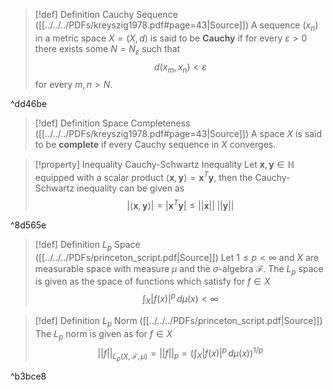 >[!def] Definition Cauchy Sequence ([[../../../PDFs/kreyszig1978.pdf#page=43|Source]])
>A sequence $(x_n)$ in a metric space $X=(X,d)$ is said to be **Cauchy** if for every $\varepsilon>0$ there exists some $N = N_{\varepsilon}$ such that
>$$d(x_{m}, x_{n})<\varepsilon$$
>for every $m,n>N$.

^dd46be

>[!def] Definition Space Completeness ([[../../../PDFs/kreyszig1978.pdf#page=43|Source]])
>A space $X$ is said to be **complete** if every Cauchy sequence in $X$ converges.

>[!property] Inequality Cauchy-Schwartz Inequality
> Let $\mathbf{x}, \mathbf{y} \in \mathbb{H}$ equipped with a scalar product $\langle \mathbf{x}, \mathbf{y}\rangle = \mathbf{x}^T\mathbf{y}$, then the Cauchy-Schwartz inequality can be given as
> $$\lvert \langle \mathbf{x}, \mathbf{y}\rangle \rvert = \lvert \mathbf{x}^T\mathbf{y} \rvert \leq \lvert\lvert \mathbf{x} \rvert\rvert \; \lvert\lvert \mathbf{y} \rvert\rvert    $$

^8d565e


>[!def] Definition $L_{p}$ Space ([[../../../PDFs/princeton_script.pdf|Source]])
> Let $1 \leq p < \infty$ and $X$ are measurable space with measure $\mu$ and the $\sigma$-algebra $\mathcal{F}$.  The $L_p$ space is given as the space of functions which satisfy for $f \in X$
> $$\int_{X} \lvert f(x) \rvert^p \,d\mu(x) < \infty$$
> 

>[!def] Definition $L_p$ Norm ([[../../../PDFs/princeton_script.pdf|Source]])
> The  $L_{p}$ norm is given as for $f \in X$
> $$\lvert\lvert f \rvert\rvert_{L_{p}(X,\mathcal{F}, \mu)} = \lvert\lvert f \rvert\rvert_{p} = \left( \int_{X} \lvert f(x) \rvert^p \,d\mu(x) \right)^{1/p}$$

^b3bce8
